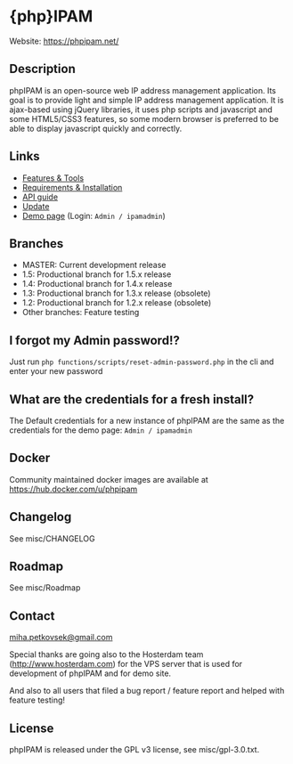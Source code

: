 # {php}IPAM
Website: https://phpipam.net/

## Description
phpIPAM is an open-source web IP address management application. Its goal is to provide light and simple IP address management application.
It is ajax-based using jQuery libraries, it uses php scripts and javascript and some HTML5/CSS3 features, so some modern browser is preferred
to be able to display javascript quickly and correctly.

## Links
 - [Features & Tools](https://phpipam.net/documents/features/)
 - [Requirements & Installation](https://phpipam.net/documents/installation/)
 - [API guide](https://phpipam.net/api-documentation/)
 - [Update](https://phpipam.net/documents/upgrade/)
 - [Demo page](http://demo.phpipam.net) (Login: `Admin / ipamadmin`)

## Branches
 - MASTER: Current development release
 - 1.5: Productional branch for 1.5.x release
 - 1.4: Productional branch for 1.4.x release
 - 1.3: Productional branch for 1.3.x release (obsolete)
 - 1.2: Productional branch for 1.2.x release (obsolete)
 - Other branches: Feature testing

## I forgot my Admin password!?
Just run `php functions/scripts/reset-admin-password.php` in the cli and enter your new password

## What are the credentials for a fresh install?
The Default credentials for a new instance of phpIPAM are the same as the credentials for
the demo page: `Admin / ipamadmin`

## Docker
Community maintained docker images are available at https://hub.docker.com/u/phpipam

## Changelog
See misc/CHANGELOG

## Roadmap
See misc/Roadmap

## Contact
miha.petkovsek@gmail.com

Special thanks are going also to the Hosterdam team (http://www.hosterdam.com) for the VPS server
that is used for development of phpIPAM and for demo site.

And also to all users that filed a bug report / feature report and helped with feature testing!

## License
phpIPAM is released under the GPL v3 license, see misc/gpl-3.0.txt.
